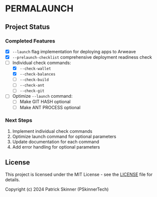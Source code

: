 # PERMALAUNCH

## Project Status

### Completed Features
- [x] `--launch` flag implementation for deploying apps to Arweave
- [x] `--prelaunch-checklist` comprehensive deployment readiness check
- [ ] Individual check commands:
  - [x] `--check-wallet`
  - [x] `--check-balances`
  - [ ] `--check-build`
  - [ ] `--check-ant`
  - [ ] `--check-git`
- [ ] Optimize `--launch` command:
  - [ ] Make GIT HASH optional
  - [ ] Make ANT PROCESS optional

### Next Steps
1. Implement individual check commands
2. Optimize launch command for optional parameters
3. Update documentation for each command
4. Add error handling for optional parameters

## License

This project is licensed under the MIT License - see the [LICENSE](LICENSE) file for details.

Copyright (c) 2024 Patrick Skinner (PSkinnerTech)